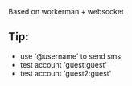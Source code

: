 Based on workerman + websocket

Tip:
---
* use '@username' to send sms
* test account 'guest:guest'
* test account 'guest2:guest'
